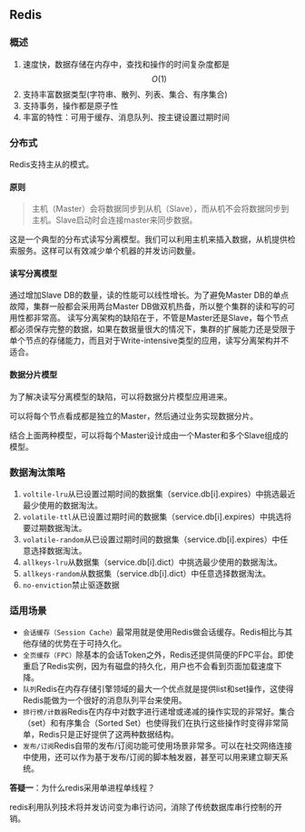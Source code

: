 ## Redis

### 概述

1. 速度快，数据存储在内存中，查找和操作的时间复杂度都是$$O(1)$$
2. 支持丰富数据类型\(字符串、散列、列表、集合、有序集合\)
3. 支持事务，操作都是原子性
4. 丰富的特性：可用于缓存、消息队列、按主键设置过期时间

### 分布式

Redis支持主从的模式。

#### 原则
> 主机（Master）会将数据同步到从机（Slave），而从机不会将数据同步到主机。Slave启动时会连接master来同步数据。

这是一个典型的分布式读写分离模型。我们可以利用主机来插入数据，从机提供检索服务。这样可以有效减少单个机器的并发访问数量。

#### 读写分离模型

通过增加Slave DB的数量，读的性能可以线性增长。为了避免Master DB的单点故障，集群一般都会采用两台Master DB做双机热备，所以整个集群的读和写的可用性都非常高。 
读写分离架构的缺陷在于，不管是Master还是Slave，每个节点都必须保存完整的数据，如果在数据量很大的情况下，集群的扩展能力还是受限于单个节点的存储能力，而且对于Write-intensive类型的应用，读写分离架构并不适合。

#### 数据分片模型

为了解决读写分离模型的缺陷，可以将数据分片模型应用进来。

可以将每个节点看成都是独立的Master，然后通过业务实现数据分片。

结合上面两种模型，可以将每个Master设计成由一个Master和多个Slave组成的模型。

### 数据淘汰策略

1. `voltile-lru`从已设置过期时间的数据集（service.db\[i\].expires）中挑选最近最少使用的数据淘汰。
2. `volatile-ttl`从已设置过期时间的数据集（service.db\[i\].expires）中挑选将要过期数据淘汰。
3. `volatile-random`从已设置过期时间的数据集（service.db\[i\].expires）中任意选择数据淘汰。
4. `allkeys-lru`从数据集（service.db\[i\].dict）中挑选最少使用的数据淘汰。
5. `allkeys-random`从数据集（service.db\[i\].dict）中任意选择数据淘汰。
6. `no-enviction`禁止驱逐数据

### 适用场景

* `会话缓存（Session Cache）`最常用就是使用Redis做会话缓存。Redis相比与其他存储的优势在于可持久化。
* `全页缓存（FPC）`除基本的会话Token之外，Redis还提供简便的FPC平台。即使重启了Redis实例，因为有磁盘的持久化，用户也不会看到页面加载速度下降。
* `队列`Redis在内存存储引擎领域的最大一个优点就是提供list和set操作，这使得Redis能做为一个很好的消息队列平台来使用。
* `排行榜/计数器`Redis在内存中对数字进行递增或递减的操作实现的非常好。集合（set）和有序集合（Sorted Set）也使得我们在执行这些操作时变得非常简单，Redis只是正好提供了这两种数据结构。
* `发布/订阅`Redis自带的发布/订阅功能可使用场景非常多。可以在社交网络连接中使用，还可以作为基于发布/订阅的脚本触发器，甚至可以用来建立聊天系统。

**答疑一**：为什么redis采用单进程单线程？

redis利用队列技术将并发访问变为串行访问，消除了传统数据库串行控制的开销。



